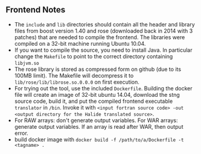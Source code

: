 ## Frontend Notes

- The `include` and `lib` directories should contain all the header and library files from boost version 1.40 and 
rose (downloaded back in 2014 with 3 patches) that are needed 
to compile the frontend. The libraries were compiled on a 32-bit machine running Ubuntu 10.04.
- If you want to compile the source, you need to install Java. In particular change the `Makefile` to point to the correct directory containing `libjvm.so`
- The rose library is stored as compressed form on github (due to its 100MB limit). The Makefile will 
decompress it to `lib/rose/lib/librose.so.0.0.0` on first execution.
- For trying out the tool, use the included `Dockerfile`. Building the docker file will create an image of 32-bit ubuntu 14.04, download the stng source code, build it, and put the compiled frontend executable `translator` in `/bin`. Invoke it with `<input fortran source code> -out <output directory for the Halide translated source>`.
- For RAW arrays: don't generate output variables. For WAR arrays: generate output variables. If an array is read after WAR, then output error.
- build docker image with `docker build -f /path/to/a/Dockerfile -t <tagname> .`
